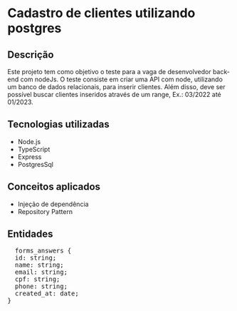 # Cadastro de clientes utilizando postgres

## Descrição

Este projeto tem como objetivo o teste para a vaga de desenvolvedor back-end com nodeJs. O teste consiste em criar uma API com node, utilizando um banco de dados relacionais, para inserir clientes. Além disso, deve ser possível buscar clientes inseridos através de um range, Ex.: 03/2022 até 01/2023.

## Tecnologias utilizadas

- Node.js
- TypeScript
- Express
- PostgresSql

## Conceitos aplicados

- Injeção de dependência
- Repository Pattern

## Entidades

<pre>
  forms_answers {
  id: string;
  name: string;
  email: string;
  cpf: string;
  phone: string;
  created_at: date;
}
</pre>
